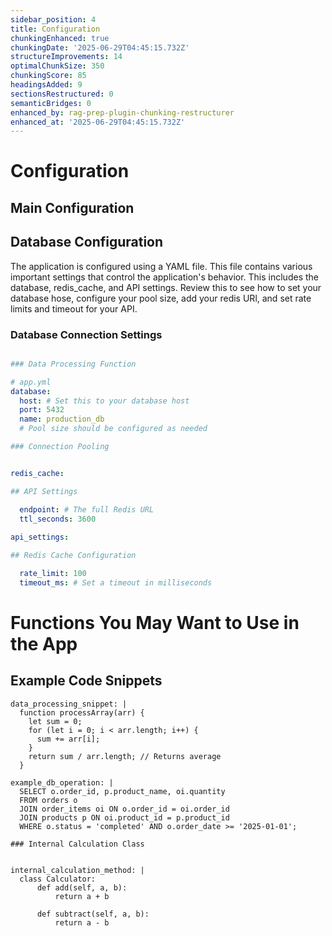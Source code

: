 ```yaml
---
sidebar_position: 4
title: Configuration
chunkingEnhanced: true
chunkingDate: '2025-06-29T04:45:15.732Z'
structureImprovements: 14
optimalChunkSize: 350
chunkingScore: 85
headingsAdded: 9
sectionsRestructured: 0
semanticBridges: 0
enhanced_by: rag-prep-plugin-chunking-restructurer
enhanced_at: '2025-06-29T04:45:15.732Z'
---
```


# Configuration

## Main Configuration

## Database Configuration


The application is configured using a YAML file. This file contains various important settings that control the application's behavior. This includes the database, redis_cache, and API settings. Review this to see how to set your database hose, configure your pool size, add your redis URl, and set rate limits and timeout for your API.

### Database Connection Settings


```yaml

### Data Processing Function

# app.yml
database:
  host: # Set this to your database host
  port: 5432
  name: production_db
  # Pool size should be configured as needed

### Connection Pooling


redis_cache:

## API Settings

  endpoint: # The full Redis URL
  ttl_seconds: 3600
  
api_settings:

## Redis Cache Configuration

  rate_limit: 100
  timeout_ms: # Set a timeout in milliseconds
```

# Functions You May Want to Use in the App

## Example Code Snippets


```
data_processing_snippet: |
  function processArray(arr) {
    let sum = 0;
    for (let i = 0; i < arr.length; i++) {
      sum += arr[i];
    }
    return sum / arr.length; // Returns average
  }

example_db_operation: |
  SELECT o.order_id, p.product_name, oi.quantity
  FROM orders o
  JOIN order_items oi ON o.order_id = oi.order_id
  JOIN products p ON oi.product_id = p.product_id
  WHERE o.status = 'completed' AND o.order_date >= '2025-01-01';

### Internal Calculation Class


internal_calculation_method: |
  class Calculator:
      def add(self, a, b):
          return a + b
      
      def subtract(self, a, b):
          return a - b
```
